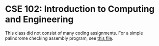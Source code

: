 # CSE 102: Introduction to Computing and Engineering

This class did not consist of many coding assignments. For a simple palindrome checking assembly program, see [this file](Palindrome%20Checker%20Program.s).
